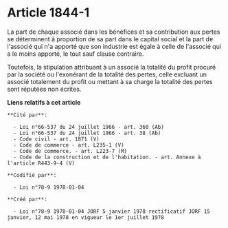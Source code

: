 # Article 1844-1

La part de chaque associé dans les bénéfices et sa contribution aux pertes se déterminent à proportion de sa part dans le
capital social et la part de l'associé qui n'a apporté que son industrie est égale à celle de l'associé qui a le moins
apporté, le tout sauf clause contraire.

Toutefois, la stipulation attribuant à un associé la totalité du profit procuré par la société ou l'exonérant de la totalité
des pertes, celle excluant un associé totalement du profit ou mettant à sa charge la totalité des pertes sont réputées non
écrites.

**Liens relatifs à cet article**

	**Cité par**:

	  - Loi n°66-537 du 24 juillet 1966 - art. 360 (Ab)
	  - Loi n°66-537 du 24 juillet 1966 - art. 38 (Ab)
	  - Code civil - art. 1871 (V)
	  - Code de commerce - art. L235-1 (V)
	  - Code de commerce. - art. L223-7 (M)
	  - Code de la construction et de l'habitation. - art. Annexe à l'article R443-9-4 (V)

	**Codifié par**:

	  - Loi n°78-9 1978-01-04

	**Créé par**:

	  - Loi n°78-9 1978-01-04 JORF 5 janvier 1978 rectificatif JORF 15 janvier, 12 mai 1978 en vigueur le 1er juillet 1978
